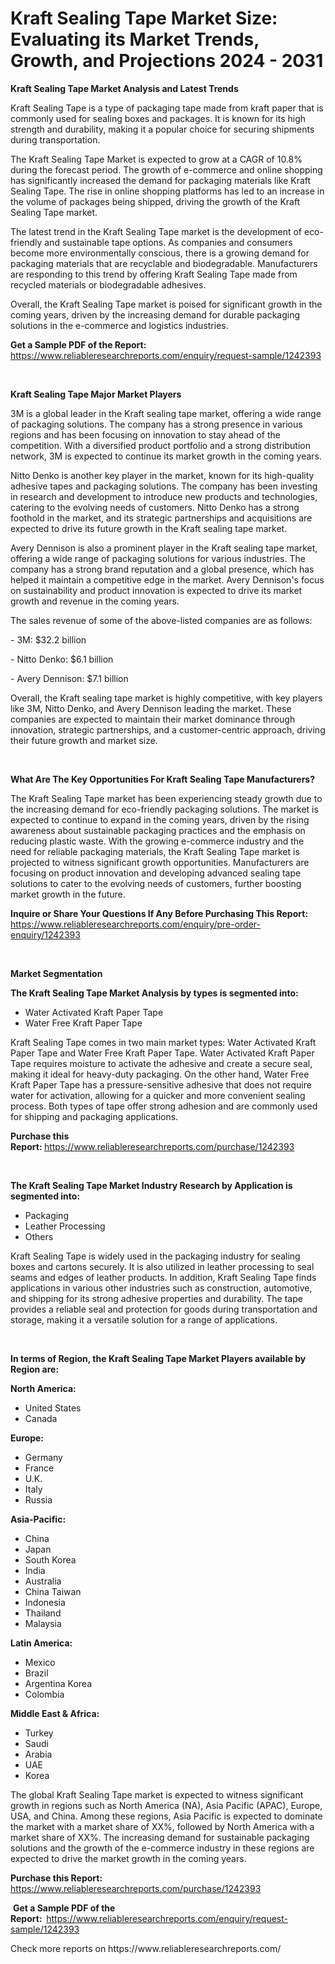 <p><h1>Kraft Sealing Tape Market Size: Evaluating its Market Trends, Growth, and Projections 2024 - 2031</h1></p><p><strong>Kraft Sealing Tape Market Analysis and Latest Trends</strong></p>
<p><p>Kraft Sealing Tape is a type of packaging tape made from kraft paper that is commonly used for sealing boxes and packages. It is known for its high strength and durability, making it a popular choice for securing shipments during transportation.</p><p>The Kraft Sealing Tape Market is expected to grow at a CAGR of 10.8% during the forecast period. The growth of e-commerce and online shopping has significantly increased the demand for packaging materials like Kraft Sealing Tape. The rise in online shopping platforms has led to an increase in the volume of packages being shipped, driving the growth of the Kraft Sealing Tape market.</p><p>The latest trend in the Kraft Sealing Tape market is the development of eco-friendly and sustainable tape options. As companies and consumers become more environmentally conscious, there is a growing demand for packaging materials that are recyclable and biodegradable. Manufacturers are responding to this trend by offering Kraft Sealing Tape made from recycled materials or biodegradable adhesives.</p><p>Overall, the Kraft Sealing Tape market is poised for significant growth in the coming years, driven by the increasing demand for durable packaging solutions in the e-commerce and logistics industries.</p></p>
<p><strong>Get a Sample PDF of the Report:&nbsp;</strong> <a href="https://www.reliableresearchreports.com/enquiry/request-sample/1242393">https://www.reliableresearchreports.com/enquiry/request-sample/1242393</a></p>
<p>&nbsp;</p>
<p><strong>Kraft Sealing Tape Major Market Players</strong></p>
<p><p>3M is a global leader in the Kraft sealing tape market, offering a wide range of packaging solutions. The company has a strong presence in various regions and has been focusing on innovation to stay ahead of the competition. With a diversified product portfolio and a strong distribution network, 3M is expected to continue its market growth in the coming years.</p><p>Nitto Denko is another key player in the market, known for its high-quality adhesive tapes and packaging solutions. The company has been investing in research and development to introduce new products and technologies, catering to the evolving needs of customers. Nitto Denko has a strong foothold in the market, and its strategic partnerships and acquisitions are expected to drive its future growth in the Kraft sealing tape market.</p><p>Avery Dennison is also a prominent player in the Kraft sealing tape market, offering a wide range of packaging solutions for various industries. The company has a strong brand reputation and a global presence, which has helped it maintain a competitive edge in the market. Avery Dennison's focus on sustainability and product innovation is expected to drive its market growth and revenue in the coming years.</p><p>The sales revenue of some of the above-listed companies are as follows:</p><p>- 3M: $32.2 billion</p><p>- Nitto Denko: $6.1 billion</p><p>- Avery Dennison: $7.1 billion</p><p>Overall, the Kraft sealing tape market is highly competitive, with key players like 3M, Nitto Denko, and Avery Dennison leading the market. These companies are expected to maintain their market dominance through innovation, strategic partnerships, and a customer-centric approach, driving their future growth and market size.</p></p>
<p>&nbsp;</p>
<p><strong>What Are The Key Opportunities For Kraft Sealing Tape Manufacturers?</strong></p>
<p><p>The Kraft Sealing Tape market has been experiencing steady growth due to the increasing demand for eco-friendly packaging solutions. The market is expected to continue to expand in the coming years, driven by the rising awareness about sustainable packaging practices and the emphasis on reducing plastic waste. With the growing e-commerce industry and the need for reliable packaging materials, the Kraft Sealing Tape market is projected to witness significant growth opportunities. Manufacturers are focusing on product innovation and developing advanced sealing tape solutions to cater to the evolving needs of customers, further boosting market growth in the future.</p></p>
<p><strong>Inquire or Share Your Questions If Any Before Purchasing This Report:</strong> <a href="https://www.reliableresearchreports.com/enquiry/pre-order-enquiry/1242393">https://www.reliableresearchreports.com/enquiry/pre-order-enquiry/1242393</a></p>
<p>&nbsp;</p>
<p><strong>Market Segmentation</strong></p>
<p><strong>The Kraft Sealing Tape Market Analysis by types is segmented into:</strong></p>
<p><ul><li>Water Activated Kraft Paper Tape</li><li>Water Free Kraft Paper Tape</li></ul></p>
<p><p>Kraft Sealing Tape comes in two main market types: Water Activated Kraft Paper Tape and Water Free Kraft Paper Tape. Water Activated Kraft Paper Tape requires moisture to activate the adhesive and create a secure seal, making it ideal for heavy-duty packaging. On the other hand, Water Free Kraft Paper Tape has a pressure-sensitive adhesive that does not require water for activation, allowing for a quicker and more convenient sealing process. Both types of tape offer strong adhesion and are commonly used for shipping and packaging applications.</p></p>
<p><strong>Purchase this Report:&nbsp;</strong><a href="https://www.reliableresearchreports.com/purchase/1242393">https://www.reliableresearchreports.com/purchase/1242393</a></p>
<p>&nbsp;</p>
<p><strong>The Kraft Sealing Tape Market Industry Research by Application is segmented into:</strong></p>
<p><ul><li>Packaging</li><li>Leather Processing</li><li>Others</li></ul></p>
<p><p>Kraft Sealing Tape is widely used in the packaging industry for sealing boxes and cartons securely. It is also utilized in leather processing to seal seams and edges of leather products. In addition, Kraft Sealing Tape finds applications in various other industries such as construction, automotive, and shipping for its strong adhesive properties and durability. The tape provides a reliable seal and protection for goods during transportation and storage, making it a versatile solution for a range of applications.</p></p>
<p>&nbsp;</p>
<p><strong>In terms of Region, the Kraft Sealing Tape Market Players available by Region are:</strong></p>
<p>
    <p> <strong> North America: </strong>
        <ul>
            <li>United States</li>
            <li>Canada</li>
        </ul>
        </p> 
    <p> <strong> Europe: </strong>
        <ul>
            <li>Germany</li>
            <li>France</li>
            <li>U.K.</li>
            <li>Italy</li>
            <li>Russia</li>
        </ul>
        </p> 
    <p> <strong> Asia-Pacific: </strong>
        <ul>
            <li>China</li>
            <li>Japan</li>
            <li>South Korea</li>
            <li>India</li>
            <li>Australia</li>
            <li>China Taiwan</li>
            <li>Indonesia</li>
            <li>Thailand</li>
            <li>Malaysia</li>
        </ul>
        </p> 
    <p> <strong> Latin America: </strong>
        <ul>
            <li>Mexico</li>
            <li>Brazil</li>
            <li>Argentina Korea</li>
            <li>Colombia</li>
        </ul>
        </p> 
    <p> <strong> Middle East & Africa: </strong>
        <ul>
            <li>Turkey</li>
            <li>Saudi</li>
            <li>Arabia</li>
            <li>UAE</li>
            <li>Korea</li>
        </ul>
    </p>
    </p>
<p><p>The global Kraft Sealing Tape market is expected to witness significant growth in regions such as North America (NA), Asia Pacific (APAC), Europe, USA, and China. Among these regions, Asia Pacific is expected to dominate the market with a market share of XX%, followed by North America with a market share of XX%. The increasing demand for sustainable packaging solutions and the growth of the e-commerce industry in these regions are expected to drive the market growth in the coming years.</p></p>
<p><strong>Purchase this Report: </strong><a href="https://www.reliableresearchreports.com/purchase/1242393">https://www.reliableresearchreports.com/purchase/1242393</a></p>
<p>&nbsp;<strong>Get a Sample PDF of the Report:&nbsp;&nbsp;</strong><a href="https://www.reliableresearchreports.com/enquiry/request-sample/1242393">https://www.reliableresearchreports.com/enquiry/request-sample/1242393</a></p>
<p><strong></strong></p>
<p>Check more reports on https://www.reliableresearchreports.com/</p>